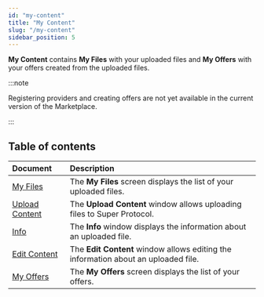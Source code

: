 ```yaml
---
id: "my-content"
title: "My Content"
slug: "/my-content"
sidebar_position: 5
---
```


**My Content** contains **My Files** with your uploaded files and **My Offers** with your offers created from the uploaded files.

:::note

Registering providers and creating offers are not yet available in the current version of the Marketplace.

:::

## Table of contents

| **Document** | **Description** |
| :- | :- |
| [My Files](/marketplace/my-content/my-files) | The **My Files** screen displays the list of your uploaded files. |
| [Upload Content](/marketplace/my-content/my-files/upload-content) | The **Upload Content** window allows uploading files to Super Protocol. |
| [Info](/marketplace/my-content/my-files/info) | The **Info** window displays the information about an uploaded file. |
| [Edit Content](/marketplace/my-content/my-files/upload-content) | The **Edit Content** window allows editing the information about an uploaded file. |
| [My Offers](/marketplace/my-content/my-offers) | The **My Offers** screen displays the list of your offers. |